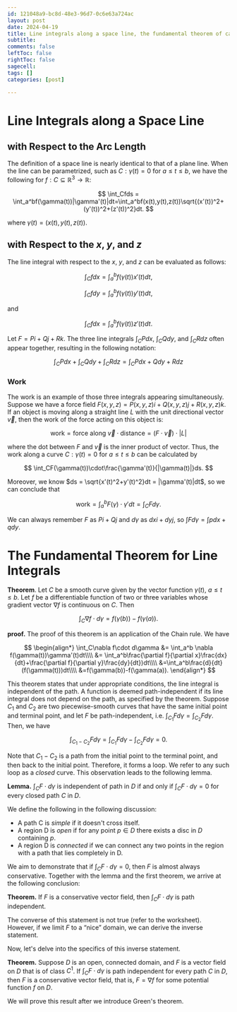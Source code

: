 ```yaml
---
id: 121048a9-bc8d-48e3-96d7-0c6e63a724ac
layout: post
date: 2024-04-19
title: Line integrals along a space line, the fundamental theorem of calculus, and Green’s theorem
subtitle: 
comments: false
leftToc: false
rightToc: false
sagecell: 
tags: []
categories: [post]

---
```


# Line Integrals along a Space Line


## with Respect to the Arc Length


The definition of a space line is nearly identical to that of a plane line. When the line can be parametrized, such as $C:\gamma(t)=0$ for $a\leq t\leq b$, we have the following for $f:C\subseteq\mathbb{R}^3\to\mathbb{R}$:


$$
\int_Cfds = \int_a^bf(\gamma(t))|\gamma'(t)|dt=\int_a^bf(x(t),y(t),z(t))\sqrt{(x'(t))^2+(y'(t))^2+(z'(t))^2}dt.
$$


where $\gamma(t)=(x(t),y(t),z(t))$.


## with Respect to the $x$, $y$, and $z$


The line integral with respect to the $x$, $y$, and $z$ can be evaluated as follows:


$$
\int_Cfdx=\int_a^b f(\gamma(t))x'(t)dt,
$$


$$
\int_Cfdy=\int_a^b f(\gamma(t))y'(t)dt,
$$


and


$$
\int_Cfdx=\int_a^b f(\gamma(t))z'(t)dt.
$$


Let $F=Pi+Qj+Rk$. The three line integrals $\int_CPdx$, $\int_CQdy$, and $\int_CRdz$ often appear together, resulting in the following notation:


$$
\int_CPdx+\int_CQdy+\int_CRdz = \int_CPdx+Qdy+Rdz
$$


### Work


The work is an example of those three integrals appearing simultaneously. Suppose we have a force field $F(x,y,z)=P(x,y,z)i+Q(x,y,z)j+R(x,y,z)k$. If an object is moving along a straight line $L$ with the unit directional vector $\vec{v}$, then the work of the force acting on this object is:


$$
\text{work}=\text{force along }\vec{v}\cdot\text{distance}=(F\cdot \vec{v})\cdot|L|
$$


where the dot between $F$ and $\vec{v}$ is the inner product of vector. Thus, the work along a curve $C:\gamma(t)=0$ for $a\leq t\leq b$ can be calculated by


 


$$
\int_CF(\gamma(t))\cdot\frac{\gamma'(t)}{|\gamma(t)|}ds.
$$


Moreover, we know $ds = \sqrt{x'(t)^2+y'(t)^2}dt = |\gamma'(t)|dt$, so we can conclude that


$$
\text{work}=\int_a^b F(\gamma)\cdot \gamma'dt = \int_C Fd\gamma.
$$


We can always remember $F$ as $Pi+Qj$ and $d\gamma$ as $dx i +dyj$, so $\int Fd\gamma=\int pdx+qdy$.


# The Fundamental Theorem for Line Integrals


**Theorem**. Let $C$ be a smooth curve given by the vector function $\gamma(t)$, $a\leq t\leq b$. Let $f$ be a differentiable function of two or three variables whose gradient vector $\nabla f$ is continuous on $C$. Then


$$
\int_C\nabla f\cdot d\gamma= f(\gamma(b))-f(\gamma(a)).
$$


**proof.** The proof of this theorem is an application of the Chain rule. We have


$$
\begin{align*}
\int_C\nabla f\cdot d\gamma &= \int_a^b \nabla f(\gamma(t))\gamma'(t)dt\\\\
&= \int_a^b\frac{\partial f}{\partial x}\frac{dx}{dt}+\frac{\partial f}{\partial y}\frac{dy}{dt})dt\\\\
&=\int_a^b\frac{d}{dt}(f(\gamma(t)))dt\\\\
&=f(\gamma(b))-f(\gamma(a)).
\end{align*}
$$


This theorem states that under appropriate conditions, the line integral is independent of the path. A function is deemed path-independent if its line integral does not depend on the path, as specified by the theorem. Suppose $C_1$ and $C_2$ are two piecewise-smooth curves that have the same initial point and terminal point, and let $F$ be path-independent, i.e. $\int_{C_1}Fd\gamma =\int_{C_2}Fd\gamma$. Then, we have


$$
\int_{C_1-C_2}Fd\gamma=\int_{C_1}Fd\gamma-\int_{C_2}Fd\gamma = 0.
$$


Note that $C_1-C_2$ is a path from the initial point to the terminal point, and then back to the initial point. Therefore, it forms a loop. We refer to any such loop as a _closed_ curve. This observation leads to the following lemma.


**Lemma.** $\int_C F\cdot d\gamma$ is independent of path in $D$ if and only if $\int_C F\cdot d\gamma=0$ for every closed path $C$ in $D.$


We define the following in the following discussion:

- A path C is _simple_ if it doesn't cross itself.
- A region D is _open_ if for any point $p\in D$ there exists a disc in $D$ containing $p$.
- A region D is _connected_ if we can connect any two points in the region with a path that lies completely in D.

We aim to demonstrate that if $\int_C F\cdot d\gamma=0$, then $F$ is almost always conservative. Together with the lemma and the first theorem, we arrive at the following conclusion:


**Theorem.** If $F$ is a conservative vector field, then $\int_CF\cdot d\gamma$ is path independent.


The converse of this statement is not true (refer to the worksheet). However, if we limit $F$ to a “nice” domain, we can derive the inverse statement.


Now, let's delve into the specifics of this inverse statement.


**Theorem.** Suppose $D$ is an open, connected domain, and $F$ is a vector field on $D$ that is of class $C^1$. If $\int_C F\cdot d\gamma$ is path independent for every path $C$ in $D$, then $F$ is a conservative vector field, that is, $F=\nabla f$ for some potential function $f$ on $D$.


We will prove this result after we introduce Green's theorem.

